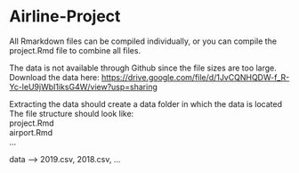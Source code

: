 # Airline-Project

All Rmarkdown files can be compiled individually, or you can compile the project.Rmd file to combine all files. 

The data is not available through Github since the file sizes are too large. 
Download the data here: 
https://drive.google.com/file/d/1JvCQNHQDW-f_R-Yc-leU9jWbI1iksG4W/view?usp=sharing

Extracting the data should create a data folder in which the data is located
The file structure should look like:  
project.Rmd  
airport.Rmd  
...  

data --> 2019.csv, 2018.csv, ...
    
